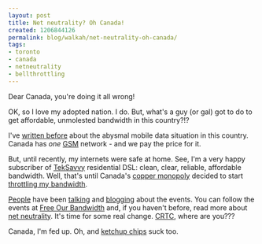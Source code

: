 ```yaml
---
layout: post
title: Net neutrality? Oh Canada!
created: 1206844126
permalink: blog/walkah/net-neutrality-oh-canada/
tags:
- toronto
- canada
- netneutrality
- bellthrottling
---
```

<p>Dear Canada, you're doing it all wrong!</p>

<p>OK, so I love my adopted nation. I do. But, what's a guy (or gal) got to do to get affordable, unmolested bandwidth in this country?!?</p>

<p>I've <a href="http://walkah.net/blog/walkah/wireless-rates-canada">written before</a> about the abysmal mobile data situation in this country. Canada has <em>one</em> <a href="http://en.wikipedia.org/wiki/GSM">GSM</a> network - and we pay the price for it.</p>

<p>But, until recently, my internets were safe at home. See, I'm a very happy subscriber of <a href="http://www.teksavvy.com/">TekSavvy</a> residential DSL: clean, clear, reliable, affordable bandwidth. Well, that's until Canada's <a href="http://bell.ca/home/">copper monopoly</a> decided to start <a href="http://www.dslreports.com/shownews/Bell-Canada-Confirms-Throttling-92973">throttling my bandwidth</a>.</p>

<p><a href="http://ambermac.com/articles/2008/03/26/save-teksavvy-freeourbandwidth-com">People</a> have been <a href="http://groups.google.com/group/torcamp/browse_thread/thread/41b043975a2cc3e0">talking</a> and <a href="http://remarkk.com/2008/03/29/bell-canada-hands-net-neutrality-advocates-a-gift/">blogging</a> about the events. You can follow the events at <a href="http://www.freeourbandwidth.com/">Free Our Bandwidth</a> and, if you haven't before, read more about <a href="http://www.neutrality.ca/">net neutrality</a>. It's time for some real change. <a href="http://www.crtc.gc.ca/eng/welcome.htm">CRTC</a>, where are you???</p>

<p>Canada, I'm fed up. Oh, and <a href="http://www.humptydumpty.com/prodline/prod_ketchupchips.htm">ketchup chips</a> suck too.</p>
